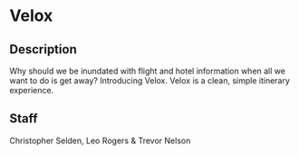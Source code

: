 # Velox

## Description 

Why should we be inundated with flight and hotel information when all we want to do is get away? Introducing Velox. Velox is a clean, simple itinerary experience. 

## Staff

Christopher Selden, Leo Rogers & Trevor Nelson